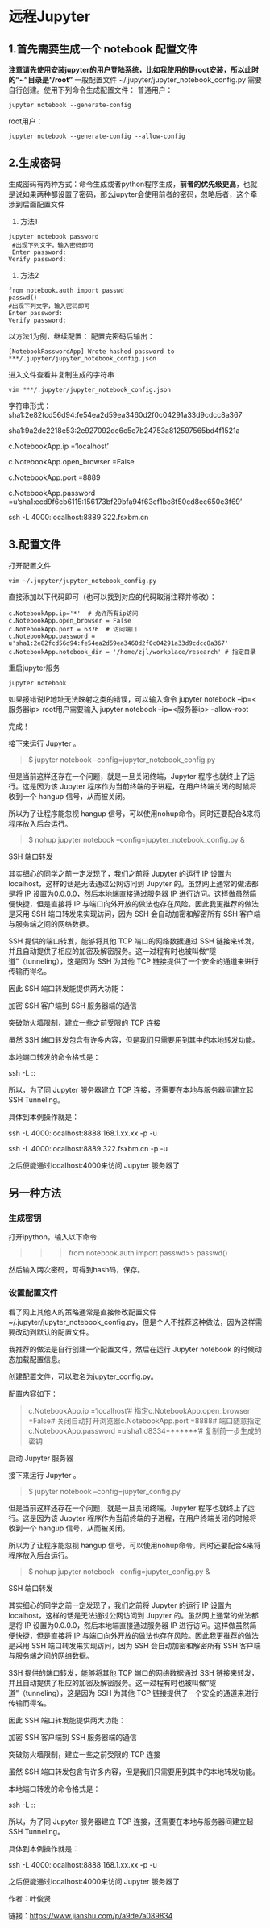 # 远程Jupyter

## 1.首先需要生成一个 notebook 配置文件

**注意请先使用安装jupyter的用户登陆系统，比如我使用的是root安装，所以此时的“~”目录是“/root”** 一般配置文件 ~/.jupyter/jupyter_notebook_config.py 需要自行创建。使用下列命令生成配置文件： 普通用户：

```
jupyter notebook --generate-config
```

root用户：

```
jupyter notebook --generate-config --allow-config
```

## 2.生成密码

生成密码有两种方式：命令生成或者python程序生成，**前者的优先级更高**，也就是说如果两种都设置了密码，那么jupyter会使用前者的密码，忽略后者，这个牵涉到后面配置文件

1. 方法1

```
jupyter notebook password
 #出现下列文字，输入密码即可
 Enter password:
Verify password:
```

1. 方法2

```
from notebook.auth import passwd
passwd()
#出现下列文字，输入密码即可
Enter password:
Verify password:
```

以方法1为例，继续配置： 配置完密码后输出：

```
[NotebookPasswordApp] Wrote hashed password to 
***/.jupyter/jupyter_notebook_config.json
```

进入文件查看并复制生成的字符串

```
vim ***/.jupyter/jupyter_notebook_config.json
```

字符串形式： sha1:2e82fcd56d94:fe54ea2d59ea3460d2f0c04291a33d9cdcc8a367

sha1:9a2de2218e53:2e927092dc6c5e7b24753a812597565bd4f1521a

c.NotebookApp.ip =‘localhost’

c.NotebookApp.open_browser =False

c.NotebookApp.port =8889

c.NotebookApp.password =u’sha1:ecd9f6cb6115:156173bf29bfa94f63ef1bc8f50cd8ec650e3f69’

ssh -L 4000:localhost:8889 322.fsxbm.cn

## 3.配置文件

打开配置文件

```
vim ~/.jupyter/jupyter_notebook_config.py
```

直接添加以下代码即可（也可以找到对应的代码取消注释并修改）：

```
c.NotebookApp.ip='*'  # 允许所有ip访问
c.NotebookApp.open_browser = False
c.NotebookApp.port = 6376  # 访问端口
c.NotebookApp.password = u'sha1:2e82fcd56d94:fe54ea2d59ea3460d2f0c04291a33d9cdcc8a367' 
c.NotebookApp.notebook_dir = '/home/zjl/workplace/research' # 指定目录
```

重启jupyter服务

```
jupyter notebook
```

如果报错说IP地址无法映射之类的错误，可以输入命令 jupyter notebook –ip=<服务器ip> root用户需要输入 jupyter notebook –ip=<服务器ip> –allow-root

完成！

接下来运行 Jupyter 。

> $ jupyter notebook –config=jupyter_notebook_config.py

但是当前这样还存在一个问题，就是一旦关闭终端，Jupyter 程序也就终止了运行。这是因为该 Jupyter 程序作为当前终端的子进程，在用户终端关闭的时候将收到一个 hangup 信号，从而被关闭。

所以为了让程序能忽视 hangup 信号，可以使用nohup命令。同时还要配合&来将程序放入后台运行。

> $ nohup jupyter notebook –config=jupyter_notebook_config.py &

SSH 端口转发

其实细心的同学之前一定发现了，我们之前将 Jupyter 的运行 IP 设置为localhost，这样的话是无法通过公网访问到 Jupyter 的。虽然网上通常的做法都是将 IP 设置为0.0.0.0，然后本地端直接通过服务器 IP 进行访问。这样做虽然简便快捷，但是直接将 IP 与端口向外开放的做法也存在风险。因此我更推荐的做法是采用 SSH 端口转发来实现访问，因为 SSH 会自动加密和解密所有 SSH 客户端与服务端之间的网络数据。

SSH 提供的端口转发，能够将其他 TCP 端口的网络数据通过 SSH 链接来转发，并且自动提供了相应的加密及解密服务。这一过程有时也被叫做“隧道”（tunneling），这是因为 SSH 为其他 TCP 链接提供了一个安全的通道来进行传输而得名。

因此 SSH 端口转发能提供两大功能：

加密 SSH 客户端到 SSH 服务器端的通信

突破防火墙限制，建立一些之前受限的 TCP 连接

虽然 SSH 端口转发包含有许多内容，但是我们只需要用到其中的本地转发功能。

本地端口转发的命令格式是：

ssh -L ::

所以，为了同 Jupyter 服务器建立 TCP 连接，还需要在本地与服务器间建立起 SSH Tunneling。

具体到本例操作就是：

ssh -L 4000:localhost:8888 168.1.xx.xx -p -u

ssh -L 4000:localhost:8889 322.fsxbm.cn -p -u

之后便能通过localhost:4000来访问 Jupyter 服务器了

## 另一种方法

### 生成密钥

打开ipython，输入以下命令

> >> from notebook.auth import passwd>> passwd()

然后输入两次密码，可得到hash码，保存。

### 设置配置文件

看了网上其他人的策略通常是直接修改配置文件~/.jupyter/jupyter_notebook_config.py，但是个人不推荐这种做法，因为这样需要改动到默认的配置文件。

我推荐的做法是自行创建一个配置文件，然后在运行 Jupyter notebook 的时候动态加载配置信息。

创建配置文件，可以取名为jupyter_config.py。

配置内容如下：

> c.NotebookApp.ip =‘localhost’# 指定c.NotebookApp.open_browser =False# 关闭自动打开浏览器c.NotebookApp.port =8888# 端口随意指定c.NotebookApp.password =u’sha1:d8334*******’# 复制前一步生成的密钥

启动 Jupyter 服务器

接下来运行 Jupyter 。

> $ jupyter notebook –config=jupyter_config.py

但是当前这样还存在一个问题，就是一旦关闭终端，Jupyter 程序也就终止了运行。这是因为该 Jupyter 程序作为当前终端的子进程，在用户终端关闭的时候将收到一个 hangup 信号，从而被关闭。

所以为了让程序能忽视 hangup 信号，可以使用nohup命令。同时还要配合&来将程序放入后台运行。

> $ nohup jupyter notebook –config=jupyter_config.py &

SSH 端口转发

其实细心的同学之前一定发现了，我们之前将 Jupyter 的运行 IP 设置为localhost，这样的话是无法通过公网访问到 Jupyter 的。虽然网上通常的做法都是将 IP 设置为0.0.0.0，然后本地端直接通过服务器 IP 进行访问。这样做虽然简便快捷，但是直接将 IP 与端口向外开放的做法也存在风险。因此我更推荐的做法是采用 SSH 端口转发来实现访问，因为 SSH 会自动加密和解密所有 SSH 客户端与服务端之间的网络数据。

SSH 提供的端口转发，能够将其他 TCP 端口的网络数据通过 SSH 链接来转发，并且自动提供了相应的加密及解密服务。这一过程有时也被叫做“隧道”（tunneling），这是因为 SSH 为其他 TCP 链接提供了一个安全的通道来进行传输而得名。

因此 SSH 端口转发能提供两大功能：

加密 SSH 客户端到 SSH 服务器端的通信

突破防火墙限制，建立一些之前受限的 TCP 连接

虽然 SSH 端口转发包含有许多内容，但是我们只需要用到其中的本地转发功能。

本地端口转发的命令格式是：

ssh -L ::

所以，为了同 Jupyter 服务器建立 TCP 连接，还需要在本地与服务器间建立起 SSH Tunneling。

具体到本例操作就是：

ssh -L 4000:localhost:8888 168.1.xx.xx -p -u

之后便能通过localhost:4000来访问 Jupyter 服务器了

作者：叶俊贤

链接：https://www.jianshu.com/p/a9de7a089834